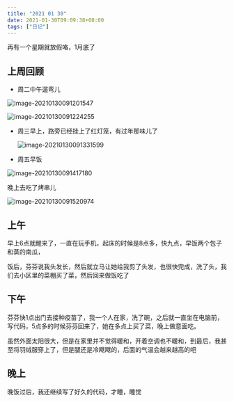 ```yaml
---
title: "2021 01 30"
date: 2021-01-30T09:09:38+08:00
tags: ["日记"]
---
```




再有一个星期就放假咯，1月底了

## 上周回顾

- 周二中午遛弯儿

![image-20210130091201547](https://i.loli.net/2021/01/30/xXh8d2O6rR7CwA9.png)

![image-20210130091224255](https://i.loli.net/2021/01/30/mjfneMSuk4a2GWF.png)

- 周三早上，路旁已经挂上了红灯笼，有过年那味儿了

  ![image-20210130091331599](https://i.loli.net/2021/01/30/oSyeluCaJ6ATNGX.png)

- 周五早饭

![image-20210130091417180](https://i.loli.net/2021/01/30/mrROTAkpbWPJ57i.png)

晚上去吃了烤串儿

![image-20210130091520974](https://i.loli.net/2021/01/30/zaTR4VAeQvyYmLj.png)

## 上午

早上6点就醒来了，一直在玩手机，起床的时候是8点多，快九点，早饭两个包子和蒸的南瓜，

饭后，芬芬说我头发长，然后就立马让她给我剪了头发，也很快完成，洗了头，我们去小区里的菜棚买了菜，然后回来做饭吃了

## 下午

芬芬快1点出门去接种疫苗了，我一个人在家，洗了碗，之后就一直坐在电脑前，写代码，5点多的时候芬芬回来了，她在多点上买了菜，晚上做意面吃。

虽然外面太阳很大，但是在家里并不觉得暖和，开着空调也不暖和，到最后，我甚至将羽绒服穿上了，但是腿还是冷飕飕的，后面的气温会越来越高的吧

## 晚上

晚饭过后，我还继续写了好久的代码，才睡，睡觉
